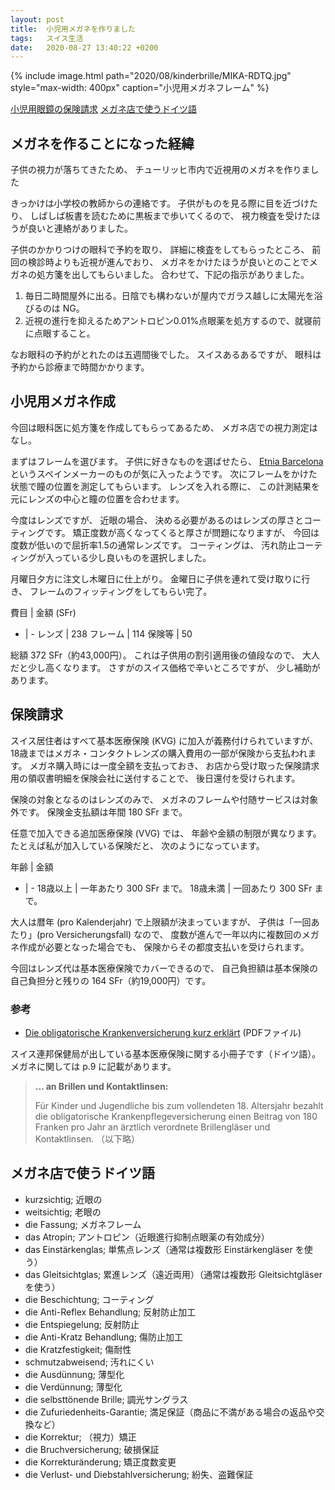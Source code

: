 ```yaml
---
layout: post
title:  小児用メガネを作りました
tags:	スイス生活
date:	2020-08-27 13:40:22 +0200
---
```

{% include image.html
    path="2020/08/kinderbrille/MIKA-RDTQ.jpg"
    style="max-width: 400px"
    caption="小児用メガネフレーム" %}

[小児用眼鏡の保険請求](#保険請求)
[メガネ店で使うドイツ語](#メガネ店で使うドイツ語)

## メガネを作ることになった経緯

子供の視力が落ちてきたため、
チューリッヒ市内で近視用のメガネを作りました

きっかけは小学校の教師からの連絡です。
子供がものを見る際に目を近づけたり、
しばしば板書を読むために黒板まで歩いてくるので、
視力検査を受けたほうが良いと連絡がありました。

子供のかかりつけの眼科で予約を取り、
詳細に検査をしてもらったところ、
前回の検診時よりも近視が進んでおり、
メガネをかけたほうが良いとのことでメガネの処方箋を出してもらいました。
合わせて、下記の指示がありました。

1. 毎日二時間屋外に出る。日陰でも構わないが屋内でガラス越しに太陽光を浴びるのは NG。
1. 近視の進行を抑えるためアントロピン0.01%点眼薬を処方するので、就寝前に点眼すること。

なお眼科の予約がとれたのは五週間後でした。
スイスあるあるですが、
眼科は予約から診療まで時間かかります。

## 小児用メガネ作成

今回は眼科医に処方箋を作成してもらってあるため、
メガネ店での視力測定はなし。

まずはフレームを選びます。
子供に好きなものを選ばせたら、
[Etnia Barcelona](https://www.etniabarcelona.com/) というスペインメーカーのものが気に入ったようです。
次にフレームをかけた状態で瞳の位置を測定してもらいます。
レンズを入れる際に、
この計測結果を元にレンズの中心と瞳の位置を合わせます。

今度はレンズですが、
近眼の場合、
決める必要があるのはレンズの厚さとコーティングです。
矯正度数が高くなってくると厚さが問題になりますが、
今回は度数が低いので屈折率1.5の通常レンズです。
コーティングは、
汚れ防止コーティングが入っている少し良いものを選択しました。

月曜日夕方に注文し木曜日に仕上がり。
金曜日に子供を連れて受け取りに行き、
フレームのフィッティングをしてもらい完了。

費目 | 金額 (SFr)
- | -
レンズ | 238
フレーム | 114
保険等 | 50

総額 372 SFr（約43,000円）。
これは子供用の割引適用後の値段なので、
大人だと少し高くなります。
さすがのスイス価格で辛いところですが、
少し補助があります。

## 保険請求

スイス居住者はすべて基本医療保険 (KVG) に加入が義務付けられていますが、
18歳まではメガネ・コンタクトレンズの購入費用の一部が保険から支払われます。
メガネ購入時には一度全額を支払っておき、
お店から受け取った保険請求用の領収書明細を保険会社に送付することで、
後日還付を受けられます。

保険の対象となるのはレンズのみで、
メガネのフレームや付随サービスは対象外です。
保険金支払額は年間 180 SFr まで。

任意で加入できる追加医療保険 (VVG) では、
年齢や金額の制限が異なります。
たとえば私が加入している保険だと、
次のようになっています。

年齢 | 金額
- | -
18歳以上 | 一年あたり 300 SFr まで。
18歳未満 | 一回あたり 300 SFr まで。

大人は暦年 (pro Kalenderjahr) で上限額が決まっていますが、
子供は「一回あたり」(pro Versicherungsfall) なので、
度数が進んで一年以内に複数回のメガネ作成が必要となった場合でも、
保険からその都度支払いを受けられます。

今回はレンズ代は基本医療保険でカバーできるので、
自己負担額は基本保険の自己負担分と残りの 164 SFr（約19,000円）です。

### 参考

* [Die obligatorische Krankenversicherung kurz erklärt](https://www.bag.admin.ch/dam/bag/de/dokumente/kuv-aufsicht/krankenversicherung/sie-fragen-wir-antworten-oblig-kv.pdf.download.pdf/broschuere-sie-fragen-wir-antworten-d.pdf) (PDFファイル)

スイス連邦保健局が出している基本医療保険に関する小冊子です（ドイツ語）。
メガネに関しては p.9 に記載があります。

> **... an Brillen und Kontaktlinsen:**
>
> Für Kinder und Jugendliche bis zum vollendeten 18. Altersjahr bezahlt die obligatorische Krankenpflegeversicherung einen Beitrag von 180 Franken pro Jahr an ärztlich verordnete Brillengläser und Kontaktlinsen. （以下略）


## メガネ店で使うドイツ語

* kurzsichtig; 近眼の
* weitsichtig; 老眼の
* die Fassung; メガネフレーム
* das Atropin; アントロピン（近眼進行抑制点眼薬の有効成分）
* das Einstärkenglas; 単焦点レンズ（通常は複数形 Einstärkengläser を使う）
* das Gleitsichtglas; 累進レンズ（遠近両用）（通常は複数形 Gleitsichtgläser を使う）
* die Beschichtung; コーティング
* die Anti-Reflex Behandlung; 反射防止加工
* die Entspiegelung; 反射防止
* die Anti-Kratz Behandlung; 傷防止加工
* die Kratzfestigkeit; 傷耐性
* schmutzabweisend; 汚れにくい
* die Ausdünnung; 薄型化
* die Verdünnung; 薄型化
* die selbsttönende Brille; 調光サングラス
* die Zufuriedenheits-Garantie; 満足保証（商品に不満がある場合の返品や交換など）
* die Korrektur; （視力）矯正
* die Bruchversicherung; 破損保証
* die Korrekturänderung; 矯正度数変更
* die Verlust- und Diebstahlversicherung; 紛失、盗難保証
